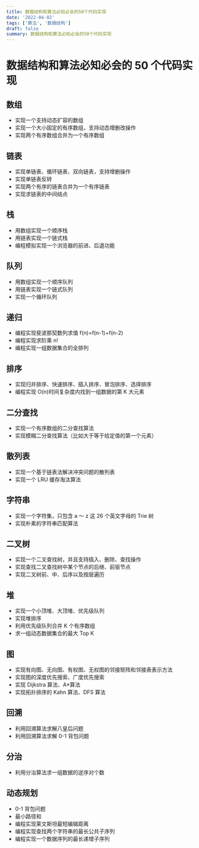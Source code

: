 ```yaml
---
title: 数据结构和算法必知必会的50个代码实现
date: '2022-04-02'
tags: ['算法', '数据结构']
draft: false
summary: 数据结构和算法必知必会的50个代码实现
---
```


# 数据结构和算法必知必会的 50 个代码实现

## 数组

- 实现一个支持动态扩容的数组
- 实现一个大小固定的有序数组，支持动态增删改操作
- 实现两个有序数组合并为一个有序数组

## 链表

- 实现单链表、循环链表、双向链表，支持增删操作
- 实现单链表反转
- 实现两个有序的链表合并为一个有序链表
- 实现求链表的中间结点

## 栈

- 用数组实现一个顺序栈
- 用链表实现一个链式栈
- 编程模拟实现一个浏览器的前进、后退功能

## 队列

- 用数组实现一个顺序队列
- 用链表实现一个链式队列
- 实现一个循环队列

## 递归

- 编程实现斐波那契数列求值 f(n)=f(n-1)+f(n-2)
- 编程实现求阶乘 n!
- 编程实现一组数据集合的全排列

## 排序

- 实现归并排序、快速排序、插入排序、冒泡排序、选择排序
- 编程实现 O(n)时间复杂度内找到一组数据的第 K 大元素

## 二分查找

- 实现一个有序数组的二分查找算法
- 实现模糊二分查找算法（比如大于等于给定值的第一个元素）

## 散列表

- 实现一个基于链表法解决冲突问题的散列表
- 实现一个 LRU 缓存淘汰算法

## 字符串

- 实现一个字符集，只包含 a ～ z 这 26 个英文字母的 Trie 树
- 实现朴素的字符串匹配算法

## 二叉树

- 实现一个二叉查找树，并且支持插入、删除、查找操作
- 实现查找二叉查找树中某个节点的后继、前驱节点
- 实现二叉树前、中、后序以及按层遍历

## 堆

- 实现一个小顶堆、大顶堆、优先级队列
- 实现堆排序
- 利用优先级队列合并 K 个有序数组
- 求一组动态数据集合的最大 Top K

## 图

- 实现有向图、无向图、有权图、无权图的邻接矩阵和邻接表表示方法
- 实现图的深度优先搜索、广度优先搜索
- 实现 Dijkstra 算法、A\*算法
- 实现拓扑排序的 Kahn 算法、DFS 算法

## 回溯

- 利用回溯算法求解八皇后问题
- 利用回溯算法求解 0-1 背包问题

## 分治

- 利用分治算法求一组数据的逆序对个数

## 动态规划

- 0-1 背包问题
- 最小路径和
- 编程实现莱文斯坦最短编辑距离
- 编程实现查找两个字符串的最长公共子序列
- 编程实现一个数据序列的最长递增子序列
